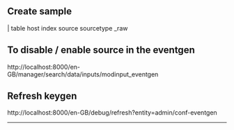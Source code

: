 




## Create sample 

| table  host index source sourcetype _raw



## To disable / enable source in the eventgen

http://localhost:8000/en-GB/manager/search/data/inputs/modinput_eventgen

## Refresh keygen 

http://localhost:8000/en-GB/debug/refresh?entity=admin/conf-eventgen

---


